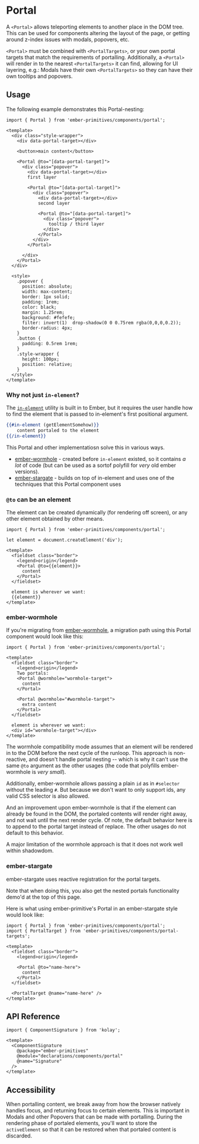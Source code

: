 # Portal

A `<Portal>` allows teleporting elements to another place in the DOM tree. This can be used for components altering the layout of the page, or getting around z-index issues with modals, popovers, etc.

`<Portal>` must be combined with `<PortalTargets>`, or your own portal targets that match the requirements of portalling.  Additionally, a `<Portal>` will render in to the nearest `<PortalTargets>` it can find, allowing for UI layering, e.g.: Modals have their own `<PortalTargets>` so they can have their own tooltips and popovers.

<h2 visually-hidden>Usage</h2>

The following example demonstrates this Portal-nesting:

<div class="featured-demo">

```gjs live preview
import { Portal } from 'ember-primitives/components/portal';

<template>
  <div class="style-wrapper">
    <div data-portal-target></div>

    <button>main content</button>

    <Portal @to="[data-portal-target]">
      <div class="popover">
        <div data-portal-target></div>
        first layer

        <Portal @to="[data-portal-target]">
          <div class="popover">
            <div data-portal-target></div>
            second layer 

            <Portal @to="[data-portal-target]">
              <div class="popover">
                tooltip / third layer
              </div>
            </Portal>
          </div>
        </Portal>

      </div>
    </Portal>
  </div>

  <style>
    .popover {
      position: absolute;
      width: max-content;
      border: 1px solid;
      padding: 1rem;
      color: black;
      margin: 1.25rem;
      background: #fefefe;
      filter: invert(1)  drop-shadow(0 0 0.75rem rgba(0,0,0,0.2));
      border-radius: 4px;
    }
    .button {
      padding: 0.5rem 1rem;
    }
    .style-wrapper { 
      height: 100px;
      position: relative;
    }
  </style>
</template>
```

</div>


### Why not just `in-element`?

The [`in-element`](https://api.emberjs.com/ember/6.5/classes/Ember.Templates.helpers/methods/in-element?anchor=in-element) utility is built in to Ember, but it requires the user handle how to find the element that is passed to in-element's first positional argument.

```hbs
{{#in-element (getElementSomehow)}}
    content portaled to the element
{{/in-element}}
```

This Portal and other implementatiosn solve this in various ways.
- [ember-wormhole](https://github.com/yapplabs/ember-wormhole/blob/master/addon/components/ember-wormhole.js) - created before `in-element` existed, so it contains _a lot_ of code (but can be used as a sortof polyfill for _very_ old ember versions).
- [ember-stargate](https://github.com/simonihmig/ember-stargate)  - builds on top of in-element and uses one of the techniques that this Portal component uses 

### `@to` can be an element

The element can be created dynamically (for rendering off screen), or any other element obtained by other means.

<div class="featured-demo">

```gjs live preview
import { Portal } from 'ember-primitives/components/portal';

let element = document.createElement('div');

<template>
  <fieldset class="border">
    <legend>origin</legend>
    <Portal @to={{element}}>
      content
    </Portal>
  </fieldset>

  element is wherever we want:
  {{element}}
</template>
```

</div>

### ember-wormhole

If you're migrating from [ember-wormhole](https://github.com/yapplabs/ember-wormhole/), a migration path using this Portal component would look like this:

<div class="featured-demo">

```gjs live preview no-shadow
import { Portal } from 'ember-primitives/components/portal';

<template>
  <fieldset class="border">
    <legend>origin</legend>
    Two portals:
    <Portal @wormhole="wormhole-target">
      content
    </Portal>

    <Portal @wormhole="#wormhole-target">
      extra content
    </Portal>
  </fieldset>

  element is wherever we want:
  <div id="wormhole-target"></div>
</template>
```

</div>

The wormhole compatibility mode assumes that an element will be rendered in to the DOM before the next cycle of the runloop. This approach is non-reactive, and doesn't handle portal nesting -- which is why it can't use the same `@to` argument as the other usages (the code that polyfills ember-wormhole is _very small_).

Additionally, ember-wormhole allows passing a plain `id` as in `#selector` without the leading `#`. But because we don't want to only support ids, any valid CSS selector is also allowed.

And an improvement upon ember-wormhole is that if the element can already be found in the DOM, the portaled contents will render right away, and not wait until the next render cycle.
Of note, the default behavior here is to append to the portal target instead of replace. The other usages do not default to this behavior.

A major limitation of the wormhole approach is that it does not work well within shadowdom.


### ember-stargate

ember-stargate uses reactive registration for the portal targets. 

Note that when doing this, you also get the nested portals functionality demo'd at the top of this page.

Here is what using ember-primitive's Portal in an ember-stargate style would look like:

<div class="featured-demo">

```gjs live preview no-shadow
import { Portal } from 'ember-primitives/components/portal';
import { PortalTarget } from 'ember-primitives/components/portal-targets';

<template>
  <fieldset class="border">
    <legend>origin</legend>

    <Portal @to="name-here">
      content
    </Portal>
  </fieldset>

  <PortalTarget @name="name-here" />
</template>
```

</div>

## API Reference

```gjs live no-shadow
import { ComponentSignature } from 'kolay';

<template>
  <ComponentSignature 
    @package="ember-primitives" 
    @module="declarations/components/portal" 
    @name="Signature" 
  />
</template>
```

## Accessibility

When portalling content, we break away from how the browser natively handles focus, and returning focus to certain elements. This is important in Modals and other Popovers that can be made with portalling. During the rendering phase of portaled elements, you'll want to store the `activeElement` so that it can be restored when that portaled content is discarded. 
